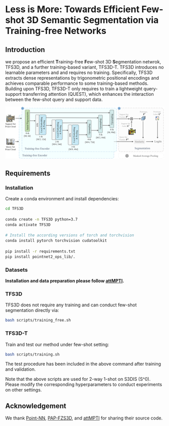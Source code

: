 # Less is More: Towards Efficient Few-shot 3D Semantic Segmentation via Training-free Networks


## Introduction
we propose an efficient **T**raining-free **F**ew-shot 3D **S**egmentation netwrok, TFS3D, and a further training-based variant, TFS3D-T. TFS3D introduces no learnable parameters and and requires no training. Specifically, TFS3D extracts dense representations by trigonometric positional encodings and achieves comparable performance to some training-based methods. Building upon TFS3D, TFS3D-T only requires to train a lightweight query-support transferring attention (QUEST), which enhances the interaction between the few-shot query and support data.

![framework](framework3d.png)


## Requirements
### Installation
Create a conda environment and install dependencies:
```bash
cd TFS3D

conda create -n TFS3D python=3.7
conda activate TFS3D

# Install the according versions of torch and torchvision
conda install pytorch torchvision cudatoolkit

pip install -r requirements.txt
pip install pointnet2_ops_lib/.
```

### Datasets

**Installation and data preparation please follow [attMPTI](https://github.com/Na-Z/attMPTI).**



### TFS3D

TFS3D does not require any training and can conduct few-shot segmentation directly via:

```bash
bash scripts/training_free.sh
```

### TFS3D-T

Train and test our method under few-shot setting:

```bash
bash scripts/training.sh
```

The test procedure has been included in the above command after training and validation.


Note that the above scripts are used for 2-way 1-shot on S3DIS (S^0). Please modify the corresponding hyperparameters to conduct experiments on other settings. 



## Acknowledgement
We thank [Point-NN](https://github.com/ZrrSkywalker/Point-NN/tree/main), [PAP-FZS3D](https://github.com/heshuting555/PAP-FZS3D), and [attMPTI](https://github.com/Na-Z/attMPTI) for sharing their source code.
